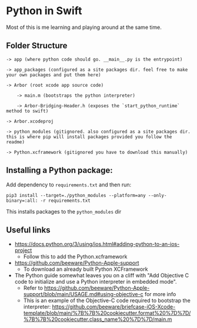 # Python in Swift

Most of this is me learning and playing around at the same time.

## Folder Structure

```
-> app (where python code should go. __main__.py is the entrypoint)

-> app_packages (configured as a site packages dir. feel free to make your own packages and put them here)

-> Arbor (root xcode app source code)

    -> main.m (bootstraps the python interpreter)

    -> Arbor-Bridging-Header.h (exposes the `start_python_runtime` method to swift)

-> Arbor.xcodeproj

-> python_modules (gitignored. also configured as a site packages dir. this is where pip will install packages provided you follow the readme)

-> Python.xcframework (gitignored you have to download this manually)
```

## Installing a Python package:

Add dependency to `requirements.txt` and then run:

```
pip3 install --target=./python_modules --platform=any --only-binary=:all: -r requirements.txt
```

This installs packages to the `python_modules` dir

## Useful links

- https://docs.python.org/3/using/ios.html#adding-python-to-an-ios-project
  - Follow this to add the Python.xcframework
- https://github.com/beeware/Python-Apple-support
  - To download an already built Python XCFramework
- The Python guide somewhat leaves you on a cliff with "Add Objective C code to initialize and use a Python interpreter in embedded mode".
  - Refer to https://github.com/beeware/Python-Apple-support/blob/main/USAGE.md#using-objective-c for more info
  - This is an example of the Objective-C code required to bootstrap the interpreter: https://github.com/beeware/briefcase-iOS-Xcode-template/blob/main/%7B%7B%20cookiecutter.format%20%7D%7D/%7B%7B%20cookiecutter.class_name%20%7D%7D/main.m
